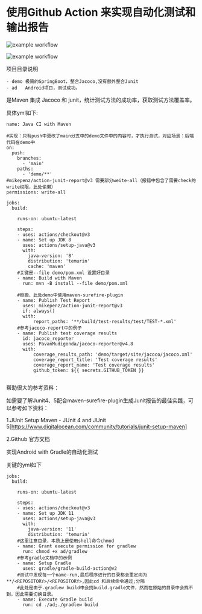 # 使用Github Action 来实现自动化测试和输出报告

![example workflow](https://github.com/kexi292/testgitaction/actions/workflows/maven.yml/badge.svg)


![example workflow](https://github.com/kexi292/testgitaction/actions/workflows/gradle.yml/badge.svg)

项目目录说明
```
- demo 极简的SpringBoot，整合Jacoco,没有额外整合Junit
- ad   Android项目，测试成功。
```

是Maven 集成 Jacoco 和 junit，统计测试方法的成功率，获取测试方法覆盖率。

具体yml如下:
```
name: Java CI with Maven

#实现：只有push中更改了main分支中的demo文件中的内容时，才执行测试，对应场景：后端代码在demo中
on:
  push:
    branches:
      - 'main'
    paths:
      - 'demo/**'
#mikepenz/action-junit-report@v3 需要部分weite-all（报错中包含了需要check的write权限，此处偷懒）
permissions: write-all

jobs:
  build:

    runs-on: ubuntu-latest

    steps:
    - uses: actions/checkout@v3
    - name: Set up JDK 8
      uses: actions/setup-java@v3
      with:
        java-version: '8'
        distribution: 'temurin'
        cache: 'maven'
    #关键是--file demo/pom.xml 设置好目录
    - name: Build with Maven
      run: mvn -B install --file demo/pom.xml
      
    #照搬，此处demo中使用maven-surefire-plugin
    - name: Publish Test Report
      uses: mikepenz/action-junit-report@v3
      if: always()
      with:
          report_paths: '**/build/test-results/test/TEST-*.xml'
    #参考jacoco-report中的例子
    - name: Publish test coverage results
      id: jacoco_reporter
      uses: PavanMudigonda/jacoco-reporter@v4.8
      with:
          coverage_results_path: 'demo/target/site/jacoco/jacoco.xml'
          coverage_report_title: 'Test coverage results'
          coverage_report_name: 'Test coverage results'
          github_token: ${{ secrets.GITHUB_TOKEN }}
    
```

帮助很大的参考资料：
      
如需要了解Junit4、5配合maven-surefire-plugin生成Junit报告的最佳实践，可以参考如下资料：
      
1.JUnit Setup Maven - JUnit 4 and JUnit 5[https://www.digitalocean.com/community/tutorials/junit-setup-maven]

2.Github 官方文档


实现Android with Gradle的自动化测试

关键的yml如下

```
jobs:
  build:

    runs-on: ubuntu-latest

    steps:
    - uses: actions/checkout@v3
    - name: Set up JDK 11
      uses: actions/setup-java@v3
      with:
        java-version: '11'
        distribution: 'temurin'
    #这里注意目录，本质上是使用shell命令chmod
    - name: Grant execute permission for gradlew
      run: chmod +x ad/gradlew
    #参考gradle文档中的示例
    - name: Setup Gradle
      uses: gradle/gradle-build-action@v2
    #测试中发现每一个name-run,最后程序进行的目录都会重定向为**/<REPOSITORY>/<REPOSITORY>,因此cd 和后续命令通过;分隔
    #此处是由于.gradlew build中会找build.gradle文件，然而在原始的目录中会找不到，因此需要切换目录。
    - name: Execute Gradle build
      run: cd ./ad;./gradlew build
```


